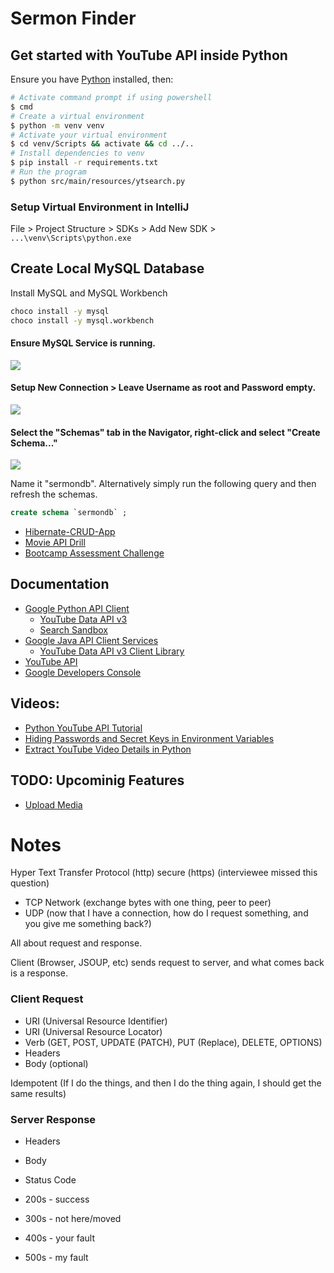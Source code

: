 # Sermon Finder

## Get started with YouTube API inside Python

Ensure you have [Python](https://www.python.org/downloads/windows/ "Python Releases for Windows") installed, then:

``` bash
# Activate command prompt if using powershell
$ cmd
# Create a virtual environment
$ python -m venv venv
# Activate your virtual environment
$ cd venv/Scripts && activate && cd ../..
# Install dependencies to venv
$ pip install -r requirements.txt
# Run the program
$ python src/main/resources/ytsearch.py
```

### Setup Virtual Environment in IntelliJ

File > Project Structure > SDKs > Add New SDK > `...\venv\Scripts\python.exe`

## Create Local MySQL Database

Install MySQL and MySQL Workbench

``` bash
choco install -y mysql
choco install -y mysql.workbench
```

#### Ensure MySQL Service is running.

![](https://i.ibb.co/ccZ0F7N/image.png)

#### Setup New Connection > Leave Username as root and Password empty.

![](https://i.ibb.co/P9tbr3G/image.png)

#### Select the "Schemas" tab in the Navigator, right-click and select "Create Schema..."

![](https://i.ibb.co/jg9HzKj/image.png)

Name it "sermondb". Alternatively simply run the following query and then refresh the schemas.

```sql
create schema `sermondb` ;
```

* [Hibernate-CRUD-App](https://github.com/ethanimproving/Hibernate-CRUD-App)
* [Movie API Drill](https://github.com/ethanimproving/mad/blob/master/src/main/java/org/improving/mad/entity/Movie.java)
* [Bootcamp Assessment Challenge](https://github.com/ethanimproving/Bootcamp-Assessment-Challenge/tree/master/src/main)

## Documentation

* [Google Python API Client](https://github.com/googleapis/google-api-python-client)
    * [YouTube Data API v3](http://googleapis.github.io/google-api-python-client/docs/dyn/youtube_v3.html)
    * [Search Sandbox](https://developers.google.com/youtube/v3/docs/search/list?apix=true&apix_params=%7B%22part%22%3A%5B%22snippet%22%5D%2C%22maxResults%22%3A2%2C%22q%22%3A%22Trinity%20101%22%2C%22type%22%3A%5B%22video%22%5D%2C%22videoDefinition%22%3A%22high%22%7D)
* [Google Java API Client Services](https://github.com/googleapis/google-api-java-client-services)
    * [YouTube Data API v3 Client Library](https://github.com/googleapis/google-api-java-client-services/tree/master/clients/google-api-services-youtube/v3)
* [YouTube API](https://developers.google.com/youtube/v3)
* [Google Developers Console](https://console.developers.google.com/)

## Videos:
* [Python YouTube API Tutorial](https://www.youtube.com/watch?v=th5_9woFJmk)
* [Hiding Passwords and Secret Keys in Environment Variables](https://www.youtube.com/watch?v=IolxqkL7cD8)
* [Extract YouTube Video Details in Python](https://www.youtube.com/watch?v=i_5xPDX-erE)

## TODO: Upcominig Features

* [Upload Media](https://github.com/googleapis/google-api-python-client/blob/master/docs/media.md)

# Notes

Hyper
Text
Transfer
Protocol
(http)
secure
(https)
(interviewee missed this question)

* TCP Network (exchange bytes with one thing, peer to peer)
* UDP (now that I have a connection, how do I request something, and you give me something back?)

All about request and response.

Client (Browser, JSOUP, etc) sends request to server, and what comes back is a response.

### Client Request
* URI (Universal Resource Identifier)
* URI (Universal Resource Locator)
* Verb (GET, POST, UPDATE (PATCH), PUT (Replace), DELETE, OPTIONS)
* Headers
* Body (optional)

Idempotent (If I do the things, and then I do the thing again, I should get the same results)

### Server Response
* Headers
* Body
* Status Code

* 200s - success
* 300s - not here/moved
* 400s - your fault
* 500s - my fault
